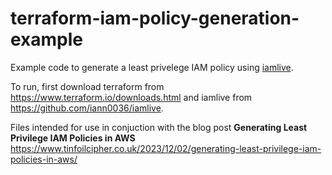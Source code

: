 # terraform-iam-policy-generation-example

Example code to generate a least privelege IAM policy using [iamlive](https://github.com/iann0036/iamlive).

To run, first download terraform from https://www.terraform.io/downloads.html and iamlive from https://github.com/iann0036/iamlive.

Files intended for use in conjuction with the blog post **Generating Least Privilege IAM Policies in AWS** https://www.tinfoilcipher.co.uk/2023/12/02/generating-least-privilege-iam-policies-in-aws/
